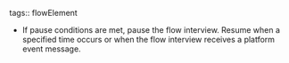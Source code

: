 tags:: flowElement

- If pause conditions are met, pause the flow interview. Resume when a specified time occurs or when the flow interview receives a platform event message.